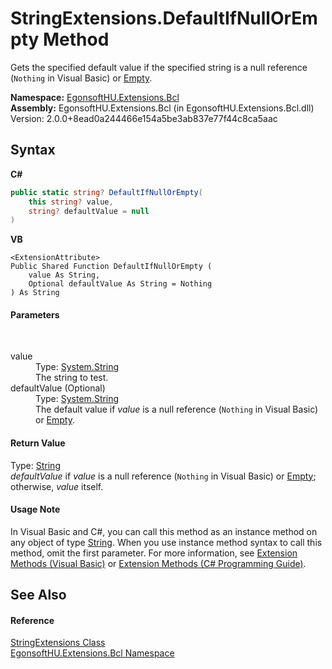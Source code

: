 # StringExtensions.DefaultIfNullOrEmpty Method 
 

Gets the specified default value if the specified string is a null reference (`Nothing` in Visual Basic) or <a href="https://docs.microsoft.com/dotnet/api/system.string.empty" target="_blank" rel="noopener noreferrer">Empty</a>.

**Namespace:**&nbsp;<a href="N_EgonsoftHU_Extensions_Bcl.md">EgonsoftHU.Extensions.Bcl</a><br />**Assembly:**&nbsp;EgonsoftHU.Extensions.Bcl (in EgonsoftHU.Extensions.Bcl.dll) Version: 2.0.0+8ead0a244466e154a5be3ab837e77f44c8ca5aac

## Syntax

**C#**<br />
``` C#
public static string? DefaultIfNullOrEmpty(
	this string? value,
	string? defaultValue = null
)
```

**VB**<br />
``` VB
<ExtensionAttribute>
Public Shared Function DefaultIfNullOrEmpty ( 
	value As String,
	Optional defaultValue As String = Nothing
) As String
```


#### Parameters
&nbsp;<dl><dt>value</dt><dd>Type: <a href="https://docs.microsoft.com/dotnet/api/system.string" target="_blank" rel="noopener noreferrer">System.String</a><br />The string to test.</dd><dt>defaultValue (Optional)</dt><dd>Type: <a href="https://docs.microsoft.com/dotnet/api/system.string" target="_blank" rel="noopener noreferrer">System.String</a><br />The default value if *value* is a null reference (`Nothing` in Visual Basic) or <a href="https://docs.microsoft.com/dotnet/api/system.string.empty" target="_blank" rel="noopener noreferrer">Empty</a>.</dd></dl>

#### Return Value
Type: <a href="https://docs.microsoft.com/dotnet/api/system.string" target="_blank" rel="noopener noreferrer">String</a><br />*defaultValue* if *value* is a null reference (`Nothing` in Visual Basic) or <a href="https://docs.microsoft.com/dotnet/api/system.string.empty" target="_blank" rel="noopener noreferrer">Empty</a>; otherwise, *value* itself.

#### Usage Note
In Visual Basic and C#, you can call this method as an instance method on any object of type <a href="https://docs.microsoft.com/dotnet/api/system.string" target="_blank" rel="noopener noreferrer">String</a>. When you use instance method syntax to call this method, omit the first parameter. For more information, see <a href="https://docs.microsoft.com/dotnet/visual-basic/programming-guide/language-features/procedures/extension-methods" target="_blank" rel="noopener noreferrer">Extension Methods (Visual Basic)</a> or <a href="https://docs.microsoft.com/dotnet/csharp/programming-guide/classes-and-structs/extension-methods" target="_blank" rel="noopener noreferrer">Extension Methods (C# Programming Guide)</a>.

## See Also


#### Reference
<a href="T_EgonsoftHU_Extensions_Bcl_StringExtensions.md">StringExtensions Class</a><br /><a href="N_EgonsoftHU_Extensions_Bcl.md">EgonsoftHU.Extensions.Bcl Namespace</a><br />